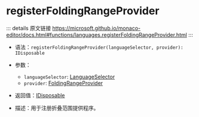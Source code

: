 # registerFoldingRangeProvider

<backTop />
        
::: details 原文链接
https://microsoft.github.io/monaco-editor/docs.html#functions/languages.registerFoldingRangeProvider.html
:::

- 语法：`registerFoldingRangeProvider(languageSelector, provider): IDisposable`

- 参数：
  - `languageSelector`: [LanguageSelector](/api/languages/LanguageSelector.md)
  - `provider`: [FoldingRangeProvider](/api/languages/FoldingRangeProvider.md)

- 返回值：[IDisposable](/api/IDisposable.md)

- 描述：用于注册折叠范围提供程序。